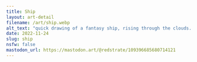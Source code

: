 ```yaml
---
title: Ship
layout: art-detail
filename: /art/ship.webp
alt_text: "quick drawing of a fantasy ship, rising through the clouds. there's somehow both exhaust (presumably from a solid or liqud fuel) and also a jet engine? "
date: 2022-11-24
slug: ship
nsfw: false
mastodon_url: https://mastodon.art/@redstrate/109396685680714121
---
```

